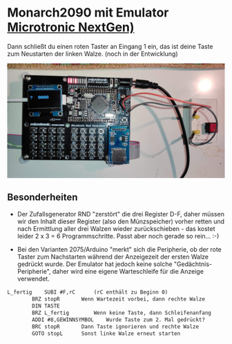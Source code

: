 # Monarch2090 mit Emulator [Microtronic NextGen)](https://github.com/lambdamikel/Busch-2090/tree/master/microtronic-nextgen-sh1106-spi)

Dann schließt du einen roten Taster an Eingang 1 ein, das ist deine Taste zum Neustarten der linken Walze. (noch in der Entwicklung)

![Schaltplan](/pics/MonarchEmulator.jpg)


## Besonderheiten

- Der Zufallsgenerator RND "zerstört" die drei Register D-F, daher müssen wir den Inhalt dieser Register (also den Münzspeicher) vorher retten und nach Ermittlung aller drei Walzen wieder zurückschieben - das kostet leider 2 x 3 = 6 Programmschritte. Passt aber noch gerade so rein... :-)

- Bei den Varianten 2075/Arduino "merkt" sich die Peripherie, ob der rote Taster zum Nachstarten während der Anzeigezeit der ersten Walze gedrückt wurde. Der Emulator hat jedoch keine solche "Gedächtnis-Peripherie", daher wird eine eigene Warteschleife für die Anzeige verwendet.
```
L_fertig	SUBI #F,rC		(rC enthält zu Beginn 0)
		BRZ stopR		Wenn Wartezeit vorbei, dann rechte Walze      
		DIN TASTE
		BRZ L_fertig		Wenn keine Taste, dann Schleifenanfang
		ADDI #8,GEWINNSYMBOL	Wurde Taste zum 2. Mal gedrückt?
		BRC stopR		Dann Taste ignorieren und rechte Walze 
		GOTO stopL		Sonst linke Walze erneut starten
```
